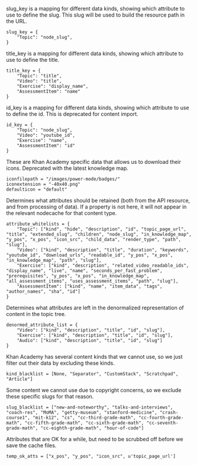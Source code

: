 slug_key is a mapping for different data kinds, showing which attribute to use to define the slug.
This slug will be used to build the resource path in the URL.

```
slug_key = {
    "Topic": "node_slug",
}
```

title_key is a mapping for different data kinds, showing which attribute to use to define the title.

```
title_key = {
    "Topic": "title",
    "Video": "title",
    "Exercise": "display_name",
    "AssessmentItem": "name"
}
```

id_key is a mapping for different data kinds, showing which attribute to use to define the id.
This is deprecated for content import.

```
id_key = {
    "Topic": "node_slug",
    "Video": "youtube_id",
    "Exercise": "name",
    "AssessmentItem": "id"
}
```

These are Khan Academy specific data that allows us to download their icons.
Deprecated with the latest knowledge map.

```
iconfilepath = "/images/power-mode/badges/"
iconextension = "-40x40.png"
defaulticon = "default"
```

Determines what attributes should be retained (both from the API resource, and from processing of data).
If a property is not here, it will not appear in the relevant nodecache for that content type.
```
attribute_whitelists = {
    "Topic": ["kind", "hide", "description", "id", "topic_page_url", "title", "extended_slug", "children", "node_slug", "in_knowledge_map", "y_pos", "x_pos", "icon_src", "child_data", "render_type", "path", "slug"],
    "Video": ["kind", "description", "title", "duration", "keywords", "youtube_id", "download_urls", "readable_id", "y_pos", "x_pos", "in_knowledge_map", "path", "slug"],
    "Exercise": ["kind", "description", "related_video_readable_ids", "display_name", "live", "name", "seconds_per_fast_problem", "prerequisites", "y_pos", "x_pos", "in_knowledge_map", "all_assessment_items", "uses_assessment_items", "path", "slug"],
    "AssessmentItem": ["kind", "name", "item_data", "tags", "author_names", "sha", "id"]
}
```

Determines what attributes are left in the denormalized representation of content in the topic tree.
```
denormed_attribute_list = {
    "Video": ["kind", "description", "title", "id", "slug"],
    "Exercise": ["kind", "description", "title", "id", "slug"],
    "Audio": ["kind", "description", "title", "id", "slug"]
}
```

Khan Academy has several content kinds that we cannot use, so we just filter out their data by excluding these kinds.
```
kind_blacklist = [None, "Separator", "CustomStack", "Scratchpad", "Article"]
```

Some content we cannot use due to copyright concerns, so we exclude these specific slugs for that reason.
```
slug_blacklist = ["new-and-noteworthy", "talks-and-interviews", "coach-res", "MoMA", "getty-museum", "stanford-medicine", "crash-course1", "mit-k12", "cs", "cc-third-grade-math", "cc-fourth-grade-math", "cc-fifth-grade-math", "cc-sixth-grade-math", "cc-seventh-grade-math", "cc-eighth-grade-math", "hour-of-code"]
```

Attributes that are OK for a while, but need to be scrubbed off before we save the cache files.
```
temp_ok_atts = ["x_pos", "y_pos", "icon_src", u'topic_page_url']
```